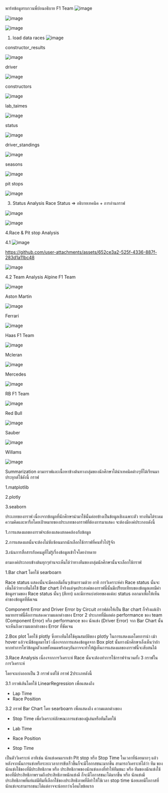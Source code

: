 พาร์ทข้อมูลรบกวนพี่ปอนอธิบาย
F1 Team
![image](https://github.com/user-attachments/assets/58c44a20-b679-4863-89aa-347c3c85aeb9)

![image](https://github.com/user-attachments/assets/c7575f73-ef58-4a27-bbbf-bc8a1d74eb3a)

![image](https://github.com/user-attachments/assets/41265b11-b426-43b5-9273-2c3adcb2eec8)


1. load data
races
![image](https://github.com/user-attachments/assets/54b01f35-f53a-4665-9392-90764142bf46)

constructor_results

![image](https://github.com/user-attachments/assets/3e30ead0-1bb4-424b-85d9-7225e68ec601)

driver

![image](https://github.com/user-attachments/assets/3ef7221e-e53c-4d48-84dd-0a2110ebbd98)

constructors

![image](https://github.com/user-attachments/assets/405889a4-728f-485d-ac37-95e9e1774409)

lab_taimes

![image](https://github.com/user-attachments/assets/f9e3febe-70b0-405c-b781-1a63959f02aa)

status

![image](https://github.com/user-attachments/assets/baebf436-255e-4e8a-943e-134f87baa529)

driver_standings

![image](https://github.com/user-attachments/assets/449c9a66-ef84-4435-9829-ec550ae6c553)

seasons

![image](https://github.com/user-attachments/assets/2f1c7df0-a76b-4394-95f5-a2192a4952c2)

pit stops

![image](https://github.com/user-attachments/assets/869f7665-1da0-4326-bae6-12c7c376047b)

3. Status Analysis
Race Status => อธิบายเทคนิค + การอ่านกราฟ

![image](https://github.com/user-attachments/assets/27a5a589-08a3-42e0-b3b6-9eeda2965c89)

![image](https://github.com/user-attachments/assets/5c695d9d-8c91-41e7-a2e7-4857ce78af65)

4.Race & Pit stop Analysis

4.1
![image](https://github.com/user-attachments/assets/d5e93951-2d89-4fe8-a768-6862ded84dd1)

https://github.com/user-attachments/assets/652ce3a2-525f-4336-887f-283d1a11bc48


![image](https://github.com/user-attachments/assets/f05bb58a-e3ae-4066-8036-421182407c5d)

4.2 Team Analysis
Alpine F1 Team

![image](https://github.com/user-attachments/assets/20c7fda3-f199-45df-9b9d-c13b2f73d4cd)



Aston Martin

![image](https://github.com/user-attachments/assets/a1cd7f03-291b-4d8c-9fd9-497c824bb0a1)

Ferrari

![image](https://github.com/user-attachments/assets/585dd35c-7313-4c86-a406-77221d097c44)



Haas F1 Team

![image](https://github.com/user-attachments/assets/edb0f083-657f-411f-a9e5-98fe71a8fde6)


Mcleran

![image](https://github.com/user-attachments/assets/2b5179f5-2e10-4c0c-b951-423cbc817be3)


Mercedes

![image](https://github.com/user-attachments/assets/69487624-ed6f-463f-b9b5-5b7fe6e311e3)


RB F1 Team

![image](https://github.com/user-attachments/assets/94d643e4-faf2-4a57-b0a7-e119d2f6ff4b)


Red Bull

![image](https://github.com/user-attachments/assets/f19cb6eb-3580-4646-a000-4839c6c29721)


Sauber

![image](https://github.com/user-attachments/assets/043ebf76-c550-4248-a692-5227d4849d98)


Willams

![image](https://github.com/user-attachments/assets/da67c38e-2838-4ae4-899f-e4a1612392b2)





Summarization
ตามกราฟและเนื้อหาข้างต้นทางกลุ่มของนักศึกษาได้นำเทคนิคต่างๆที่ได้เรียนมาประยุกต์ใช้ดังนี้
กราฟ

1.matplotlib

2.plotly

3.seaborn

ประเภทของกราฟ
เนื่องจากข้อมูลที่นักศึกษานำมาใช้นั้นค่อยข้างเป็นข้อมูลเชิงเฉพาะตัว ทางทีมได้ระดมความคิดและหารือโดยเป้าหมายของประเภทของกราฟที่ต้องการมาแสดง จะต้องมีองค์ประกอบดังนี้

1.การแสดงผลของกราฟจะต้องแสดงสอดคล้องกับข้อมูล

2.การแสดงผลนั้นจะต้องไม่ซับซ้อนมากนักเลือกใช้กราฟที่คนทั่วไปรู้จัก

3.เน้นการสื่อสารกับคนดูที่ไม่รู้เรื่องข้อมูลเข้าใจโดยง่ายดาย

ตามองค์ประกอบข้างต้นทุกๆท่านจะเห็นได้ว่าทางทีมของกลุ่มนักศึกษานั้นจะเลือกใช้กราฟ

1.Bar chart โดยใช้ searboarn

Race status 
แสดงนั้นจะมีคอลลัมอื่นๆเข้ามารวมด้วย อาทิ การวิเคราะห์ค่า Race status นั้นจะเห็นได้ว่าทางทีมได้ใข้ Bar chart ก็จริงแต่จุดประสงค์ของกราฟนี้นั้นมีเปรียบเทียบของข้อมูลเลยมีค่า ข้อมูลรวมของ Race status นั้นๆ (สีเทา) และมีการแบ่งย่อยของแต่ละ status ออกมาเพื่อให้เห็นค่าของข้อมูลที่ชัดเจน

Component Error and Driver Error by Circuit 
กราฟต่อให้เป็น Bar chart ก็จริงแต่เป้าหมายกราฟนี้คือการแสดงความแตกต่างของ Error 2 ประเภทที่มีผลต่อ performance ของ team (Component Error) หรือ performance ของ นักแข่ง (Driver Error) จาก Bar Chart นั้นจะเห็นถึงความแตกต่างของ Error ที่ชัดเจน

2.Box plot โดยใช้ plotly ซึ่งทางทีมได้ใช้คุณสมบัติของ plotly ในการแสดงผลโดยการนำ เม้า hover แล้วจะมีข้อมูลมาโชว์ เนื่องจากการแสดงข้อมูลจาก Box plot นั้นทางนักศึกษาเล็งเห็นว่าถ้าหากทำการโชว์ข้อมูลตัวเลขทั้งหมดพร้อมๆกันอาจจะทำให้ผู้เห็นการแสดงผลของกราฟนี้จะสับสนได้
   
3.Race Analysis 
	เนื่องจากการวิเคราะห์ Race นั้นจะต้องทำการใช้กราฟจำนวนทั้ง 3 กราฟในการวิเคราะห์

โดยจะแบ่งออกเป็น 3 กราฟ แต่ใช้ กราฟ 2ประเภทดังนี้

3.1 กราฟเส้นโดยใช้ LinearRegression เพื่อแสดงถึง
 - Lap Time
 - Race Position

3.2 กราฟ Bar Chart โดย searboarn เพื่อแสดงถึง ความแตกต่างของ

 - Stop Time
 เพื่อวิเคราะห์ลักษณะการแข่งของผู้เล่นหรือทีมโดยใช้

 - Lab Time
 - Race Position
 - Stop Time
   
 เป็นตัววิเคราะห์ อาทิเช่น นักแข่งคนแรกเข้า Pit stop หรือ Stop Time ในเวลาที่น้อยมากๆ แล้วหลังจากนั้นการแข่งหรือระยะเวลาการขับเร็วขึ้นก็จะมีโอกาสชนะมากขึ้น สามารถวิเคราะห์ได้ว่า ทีม ของนักแข่งใช้ของที่มีประสิทธิภาพ หรือ ประสิทธิภาพของนักแข่งเองที่ทำให้ทีมชนะ หรือ ทีมของนักแข่งใช้ของที่มีประสิทธิภาพรวมถึงประสิทธิภาพนักแข่งดี ก็จะมีโอกาสชนะได้มากขึ้น หรือ นักแข่งมีประสิทธิภาพที่แย่แต่มีทีมที่เลือกใช้ของประสิทธิภาพที่ดีทำให้ใช้เวลา stop time น้อยเลยมีโอกาสที่นักแข่งจะสามารถชนะได้แต่อาจจะน้อยกว่าเงื่อนไขข้อแรก







